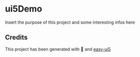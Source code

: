 # ui5Demo

Insert the purpose of this project and some interesting infos here

## Credits

This project has been generated with 💙 and [easy-ui5](https://github.com/SAP)

